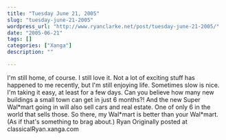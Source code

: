 ```yaml
---
title: "Tuesday June 21, 2005"
slug: "tuesday-june-21-2005"
wordpress_url: "http://www.ryanclarke.net/post/tuesday-june-21-2005/"
date: "2005-06-21"
tags: []
categories: ["Xanga"]
description: ""

---
```


I'm still home, of course. I still love it. Not a lot of exciting stuff has happened to me recently, but I'm still enjoying life. Sometimes slow is nice. I'm taking it easy, at least for a few days.
 Can you believe how many new buildings a small town can get in just 6 months?! And the new Super Wal\*mart going in will also sell cars and real estate. One of only 6 in the world that sells those. So there, my Wal\*mart is better than your Wal\*mart. (As if that's something to brag about.)
 Ryan
Originally posted at classicalRyan.xanga.com
